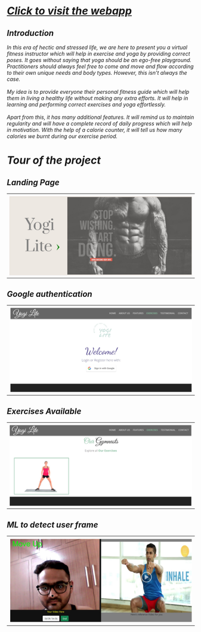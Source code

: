 <h1><i><a href="https://my-yogi-lite.herokuapp.com/">Click to visit the webapp<i></a></h1>
  
<h2>Introduction</h2>
<p>
In this era of hectic and stressed life, we are here to present you a virtual fitness instructor which will help in exercise and yoga by providing correct poses. It goes without saying that yoga should be an ego-free playground. Practitioners should always feel free to come and move and flow according to their own unique needs and body types. However, this isn’t always the case. <br><br>
My idea is to provide everyone their personal fitness guide which will help them in living a healthy life without making any extra efforts. It will help in learning and performing correct exercises and yoga effortlessly. <br><br>
Apart from this, it has many additional features. It will remind us to maintain regularity and will have a complete record of daily progress which will help in motivation. With the help of a calorie counter, it will tell us how many calories we burnt during our exercise period.

</p>  

<h1><i>Tour of the project</i></h1>


<h2>Landing Page</h2>
<table style="width:100%">
  <tr>
    <th><img src="img/p1.jpg" width=500/></th>
  </tr>
 </table>
 
 <h2>Google authentication</h2>

<table style="width:100%">
  <tr>
    <th><img src="img/p2.jpg" width=500/></th>
  </tr>
 </table>
 
 <h2>Exercises Available</h2>
 
 <table style="width:100%">
  <tr>
    <th><img src="img/p3.jpg" width=500/></th>
  </tr>
 </table>

<h2>ML to detect user frame</h2>

<table style="width:100%">
  <tr>
    <th><img src="img/p4.jpg" width=500/></th>
  </tr>
 </table>
 

